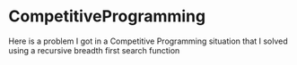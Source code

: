 # CompetitiveProgramming
Here is a problem I got in a Competitive Programming situation that I solved using a recursive breadth first search function
